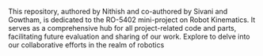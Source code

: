 This repository, authored by Nithish and co-authored by Sivani and Gowtham, is dedicated to the RO-5402 mini-project on Robot Kinematics. It serves as a comprehensive hub for all project-related code and parts, facilitating future evaluation and sharing of our work. Explore to delve into our collaborative efforts in the realm of robotics

